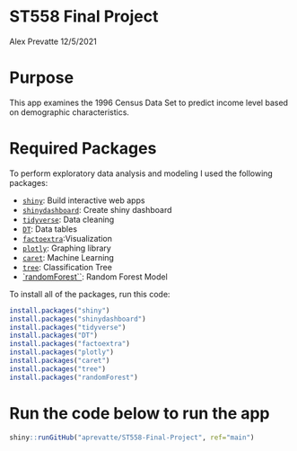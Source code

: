 ST558 Final Project
================
Alex Prevatte
12/5/2021

# Purpose

This app examines the 1996 Census Data Set to predict income level based
on demographic characteristics.

# Required Packages

To perform exploratory data analysis and modeling I used the following
packages:

-   [`shiny`](https://cran.r-project.org/web/packages/shiny/index.html):
    Build interactive web apps
-   [`shinydashboard`](https://cran.r-project.org/web/packages/shinydashboard/index.html):
    Create shiny dashboard
-   [`tidyverse`](https://cran.r-project.org/web/packages/tidyverse/index.html):
    Data cleaning
-   [`DT`](https://cran.r-project.org/web/packages/DT/index.html): Data
    tables
-   [`factoextra`](https://cran.r-project.org/web/packages/factoextra/index.html):Visualization
-   [`plotly`](https://plotly.com/r/): Graphing library
-   [`caret`](https://cran.r-project.org/web/packages/caret/caret.pdf):
    Machine Learning
-   [`tree`](https://cran.r-project.org/web/packages/tree/index.html):
    Classification Tree
-   [\`randomForest\`\`](https://cran.r-project.org/web/packages/randomForest/randomForest.pdf):
    Random Forest Model

To install all of the packages, run this code:

``` r
install.packages("shiny")
install.packages("shinydashboard")
install.packages("tidyverse")
install.packages("DT")
install.packages("factoextra")
install.packages("plotly")
install.packages("caret")
install.packages("tree")
install.packages("randomForest")
```

# Run the code below to run the app

``` r
shiny::runGitHub("aprevatte/ST558-Final-Project", ref="main")
```
